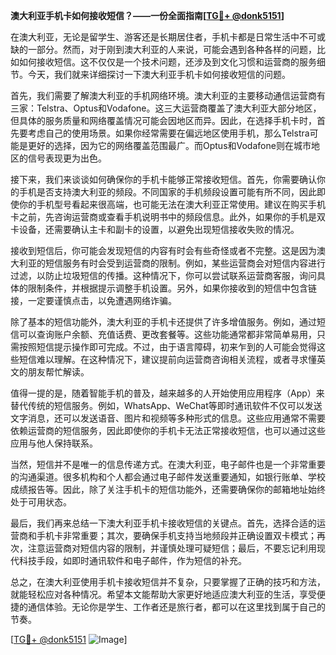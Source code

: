 **澳大利亚手机卡如何接收短信？——一份全面指南[[TG💪+ @donk5151](https://t.me/s/donk5151)]**

在澳大利亚，无论是留学生、游客还是长期居住者，手机卡都是日常生活中不可或缺的一部分。然而，对于刚到澳大利亚的人来说，可能会遇到各种各样的问题，比如如何接收短信。这不仅仅是一个技术问题，还涉及到文化习惯和运营商的服务细节。今天，我们就来详细探讨一下澳大利亚手机卡如何接收短信的问题。

首先，我们需要了解澳大利亚的手机网络环境。澳大利亚的主要移动通信运营商有三家：Telstra、Optus和Vodafone。这三大运营商覆盖了澳大利亚大部分地区，但具体的服务质量和网络覆盖情况可能会因地区而异。因此，在选择手机卡时，首先要考虑自己的使用场景。如果你经常需要在偏远地区使用手机，那么Telstra可能是更好的选择，因为它的网络覆盖范围最广。而Optus和Vodafone则在城市地区的信号表现更为出色。

接下来，我们来谈谈如何确保你的手机卡能够正常接收短信。首先，你需要确认你的手机是否支持澳大利亚的频段。不同国家的手机频段设置可能有所不同，因此即使你的手机型号看起来很高端，也可能无法在澳大利亚正常使用。建议在购买手机卡之前，先咨询运营商或查看手机说明书中的频段信息。此外，如果你的手机是双卡设备，还需要确认主卡和副卡的设置，以避免出现短信接收失败的情况。

接收到短信后，你可能会发现短信的内容有时会有些奇怪或者不完整。这是因为澳大利亚的短信服务有时会受到运营商的限制。例如，某些运营商会对短信内容进行过滤，以防止垃圾短信的传播。这种情况下，你可以尝试联系运营商客服，询问具体的限制条件，并根据提示调整手机设置。另外，如果你接收到的短信中包含链接，一定要谨慎点击，以免遭遇网络诈骗。

除了基本的短信功能外，澳大利亚的手机卡还提供了许多增值服务。例如，通过短信可以查询账户余额、充值话费、更改套餐等。这些功能通常都非常简单易用，只需按照短信提示操作即可完成。不过，由于语言障碍，初来乍到的人可能会觉得这些短信难以理解。在这种情况下，建议提前向运营商咨询相关流程，或者寻求懂英文的朋友帮忙解读。

值得一提的是，随着智能手机的普及，越来越多的人开始使用应用程序（App）来替代传统的短信服务。例如，WhatsApp、WeChat等即时通讯软件不仅可以发送文字消息，还可以发送语音、图片和视频等多种形式的信息。这些应用通常不需要依赖运营商的短信服务，因此即使你的手机卡无法正常接收短信，也可以通过这些应用与他人保持联系。

当然，短信并不是唯一的信息传递方式。在澳大利亚，电子邮件也是一个非常重要的沟通渠道。很多机构和个人都会通过电子邮件发送重要通知，如银行账单、学校成绩报告等。因此，除了关注手机卡的短信功能外，还需要确保你的邮箱地址始终处于可用状态。

最后，我们再来总结一下澳大利亚手机卡接收短信的关键点。首先，选择合适的运营商和手机卡非常重要；其次，要确保手机支持当地频段并正确设置双卡模式；再次，注意运营商对短信内容的限制，并谨慎处理可疑短信；最后，不要忘记利用现代科技手段，如即时通讯软件和电子邮件，作为短信的补充。

总之，在澳大利亚使用手机卡接收短信并不复杂，只要掌握了正确的技巧和方法，就能轻松应对各种情况。希望本文能帮助大家更好地适应澳大利亚的生活，享受便捷的通信体验。无论你是学生、工作者还是旅行者，都可以在这里找到属于自己的节奏。

[[TG💪+ @donk5151](https://t.me/s/donk5151) ![Image](https://i.postimg.cc/rwNCRYN7/Snipaste-2025-04-30-17-27-05.png)]